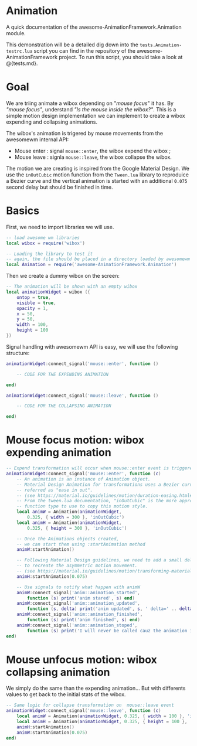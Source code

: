 # Animation

A quick documentation of the awesome-AnimationFramework.Animation module.

This demonstration will be a detailed dig down into the `tests.Animation-testrc.lua` script you can find in the repository of the awesome-AnimationFramework project. To run this script, you should take a look at @{tests.md}.

# Goal

We are triing animate a wibox depending on "_mouse focus_" it has. By _"mouse focus"_, understand _"Is the mouse inside the wibox?"_. This is a simple motion design implementation we can implement to create a wibox expending and collapsing animations.

The wibox's animation is trigered by mouse movements from the awesomewm internal API:

- Mouse enter : signal `mouse::enter`,  the wibox expend the wibox ;
- Mouse leave : signla `mouse::leave`, the wibox collapse the wibox.


The motion we are creating is inspired from the Google Material Design. We use the `inOutCubic` motion function from the `Tween.lua` library to reproduice a Bezier curve and the vertical animation is started with an additional `0.075` second delay but should be finished in time.

# Basics

First, we need to import libraries we will use.

```lua
-- load awesome wm libraries
local wibox = require('wibox')

-- Loading the library to test it
-- again, the file should be placed in a directory loaded by awesomewm
local Animation = require('awesome-AnimationFramework.Animation')
```

Then we create a dummy wibox on the screen:

```lua
-- The animation will be shown with an empty wibox
local animationWidget = wibox ({
    ontop = true,
    visible = true,
    opacity = 1,
    x = 50,
    y = 50,
    width = 100,
    height = 100
})
```

Signal handling with awesomewm API is easy, we will use the following structure:

```lua
animationWidget:connect_signal('mouse::enter', function ()

    -- CODE FOR THE EXPENDING ANIMATION

end)

animationWidget:connect_signal('mouse::leave', function ()

    -- CODE FOR THE COLLAPSING ANIMATION

end)
```

# Mouse focus motion: wibox expending animation

```lua
-- Expend transformation will occur when mouse::enter event is triggered
animationWidget:connect_signal('mouse::enter', function (c)
    -- An animation is an instance of Animation object.
    -- Material Design Animation for transformations uses a Bezier curve
    -- referred as "ease in out".
    -- (see https://material.io/guidelines/motion/duration-easing.html#duration-easing-natural-easing-curves)
    -- From the tween.lua documentation, "inOutCubic" is the more appropriated
    -- function type to use to copy this motion style.
    local animW = Animation(animationWidget,
        0.325, { width = 300 }, 'inOutCubic')
    local animH = Animation(animationWidget,
        0.325, { height = 300 }, 'inOutCubic')

    -- Once the Animations objects created,
    -- we can start them using :startAnimation method
    animW:startAnimation()

    -- Following Material Design guidelines, we need to add a small delay
    -- to recreate the asymmetric motion movement.
    -- (see https://material.io/guidelines/motion/transforming-material.html#transforming-material-rectangular-transformation)
    animH:startAnimation(0.075)

    -- Use signals to notify what happen with animW
    animW:connect_signal('anim::animation_started',
        function (s) print('anim stared', s) end)
    animW:connect_signal('anim::animation_updated',
        function (s, delta) print('anim updated', s, ' delta=' .. delta) end)
    animW:connect_signal('anim::animation_finished',
        function (s) print('anim finished', s) end)
    animW:connect_signal('anim::animation_stoped',
        function (s) print('I will never be called cauz the animation is never stopped', s) end)
end)
```

# Mouse unfocus motion: wibox collapsing animation

We simply do the same than the expending animation... But with differents values to get back to the initial stats of the wibox.

```lua
-- Same logic for collapse transformation on  mouse::leave event
animationWidget:connect_signal('mouse::leave', function (c)
    local animW = Animation(animationWidget, 0.325, { width = 100 }, 'inOutCubic')
    local animH = Animation(animationWidget, 0.325, { height = 100 }, 'inOutCubic')
    animH:startAnimation()
    animW:startAnimation(0.075)
end)
```
